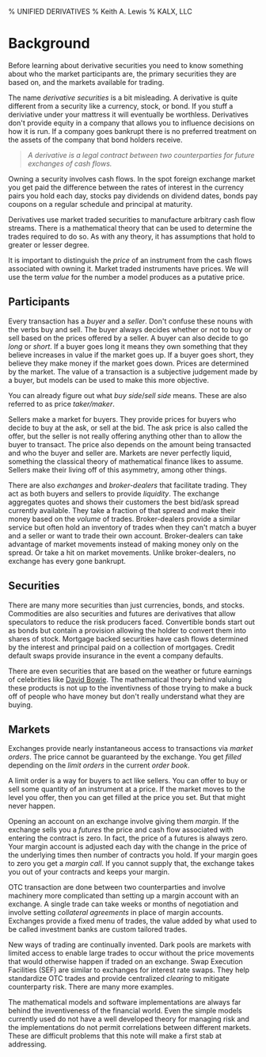 % UNIFIED DERIVATIVES
% Keith A. Lewis
% KALX, LLC

# Background

Before learning about derivative securities you need to know something
about who the market participants are,
the primary securities they are based on,
and the markets available for trading.

The name _derivative securities_ is a bit misleading. A derivative is
quite different from a security like a currency, stock, or bond. If
you stuff a deriviative under your mattress it will eventually be
worthless.  Derivatives don't provide equity in a company that allows
you to influence decisions on how it is run. If a company goes bankrupt
there is no preferred treatment on the assets of the company that bond
holders receive.

> _A derivative is a legal contract between two counterparties for
> future exchanges of cash flows._

Owning a security involves cash flows. In the spot foreign exchange
market you get paid the difference between the rates of interest in the
currency pairs you hold each day, stocks pay dividends on dividend dates,
bonds pay coupons on a regular schedule and principal at maturity.

Derivatives use market traded securities to manufacture arbitrary cash
flow streams. There is a mathematical theory that can be used to determine
the trades required to do so. As with any theory, it has assumptions
that hold to greater or lesser degree.

It is important to distinguish the _price_ of an instrument from the
cash flows associated with owning it. Market traded instruments have
prices. We will use the term _value_ for the number a model
produces as a putative price.

## Participants

Every transaction has a _buyer_ and a _seller_.  Don't confuse these
nouns with the verbs buy and sell. The buyer always decides whether
or not to buy or sell based on the prices offered by a seller. A buyer
can also decide to go _long_ or _short_. If a buyer goes long it means
they own something that they believe increases in value if the market
goes up. If a buyer goes short, they believe they make money if the
market goes down. Prices are determined by the market. The value of a
transaction is a subjective judgement made by a buyer, but models can
be used to make this more objective.

You can already figure out what _buy side_/_sell side_ means. These are also
referred to as price _taker/maker_.

Sellers make a market for buyers. They provide prices for buyers who
decide to buy at the ask, or sell at the bid. The ask price is also
called the offer, but the seller is not really offering anything other
than to allow the buyer to transact. The price also depends on the
amount being transacted and who the buyer and seller are. Markets are
never perfectly liquid, something the classical theory of mathematical
finance likes to assume. Sellers make their living off of this asymmetry,
among other things.

There are also _exchanges_ and _broker-dealers_ that facilitate
trading. They act as both buyers and sellers to provide _liquidity_.
The exchange aggregates quotes and shows their customers the best
bid/ask spread currently available. They take a fraction of that
spread and make their money based on the _volume_ of trades.
Broker-dealers provide a similar service but often hold an inventory of
trades when they can't match a buyer and a seller or want to trade their
own account.  Broker-dealers can take advantage of market movements
instead of making money only on the spread. Or take a hit on market
movements. Unlike broker-dealers, no exchange has every gone bankrupt.

## Securities

There are many more securities than just currencies, bonds, and stocks.
Commodities are also securities and futures are derivatives that allow
speculators to reduce the risk producers faced.  Convertible bonds start
out as bonds but contain a provision allowing the holder to convert
them into shares of stock.  Mortgage backed securities have cash
flows determined by the interest and principal paid on a collection
of mortgages. Credit default swaps provide insurance in the event a
company defaults.

There are even securities that are based on the weather or future earnings
of celebrities like
[David Bowie](view-source:http://en.wikipedia.org/wiki/Celebrity_bond#Bowie_Bonds).
The mathematical theory behind valuing
these products is not up to the inventivness of those trying to make a
buck off of people who have money but don't really understand what they
are buying.

<!--|

### Currencies

### Stocks
Stocks are called equity because they entail partial ownership in a
company. Owning stock gives you some say in how the company is run.

### Bonds
Bonds
are called debt because the company issuing the bond is on the hook
to pay it back. If a company defaults, the bond holders are first in
line and the stock holders get what is left over. Bonds are also called
fixed-income instruments since they usually pay a fixed coupon. This is
not the only example of historical terminology being a hindrance to a
unified understanding of financial products.
## Cash Flows

Owning a security involves cash flows.

Exchanging currencies involves the _roll_, the difference between the
interest rates. If another country has a higher interest rate you can
exchange your currency and get paid that rate less your rate. If exchange
rates stay constant, you could convert back and make the difference
over that period of time. But exchange rates change.

Stocks pay dividends. Usually. Some tech stocks pay no dividends because
investors believe their price will grow 

Bonds pay coupons
and principal,
Mortgages can't be shorted and pay interest and potentially early
principal. Commodities require storage costs.

Primary securities can be bundled, or repackaged into mutual funds,
mortgage-backed securities, exchange traded funds, special purpose
vehicles and an assortment of other securities. Often the purpose is to
take advantage of tax, accounting, or regulatory considerations. Something
we will assiduously avoid considering, as does most of the mathematical
finance literature, even though these are a very important component of
the financial world.

## Derivatives

A derivative security is a contract between a buyer and a seller for a
sequence of exchanges of other securities. The most common are futures,
forwards, and options. The following chapters will show in detail how
these are the building blocks of all derivative securities. One example
are swaps. They are just a portfolio of forward contracts.

|-->

## Markets

Exchanges provide nearly instantaneous access to transactions via _market
orders_. The price cannot be guaranteed by the exchange.  You get _filled_
depending on the _limit orders_ in the current _order book_.

A limit order is a way for buyers to act like sellers. You can offer to
buy or sell some quantity of an instrument at a price.  If the market
moves to the level you offer, then you can get filled at the price you
set. But that might never happen.

Opening an account on an exchange involve giving them _margin_.  If the
exchange sells you a _futures_ the price and cash flow associated
with entering the contract is zero. In fact, the price of a futures is
always zero.  Your margin account is adjusted each day with the change
in the price of the underlying times then number of contracts you hold.
If your margin goes to zero you get a _margin call_. If you cannot supply
that, the exchange takes you out of your contracts and keeps your margin.

OTC transaction are done between two counterparties and involve machinery
more complicated than setting up a margin account with an exchange. A
single trade can take weeks or months of negotiation and involve setting
_collateral agreements_ in place of margin accounts. Exchanges provide a
fixed menu of trades, the value added by what used to be called investment
banks are custom tailored trades.

New ways of trading are continually invented.  Dark pools are markets with
limited access to enable large trades to occur without the price movements
that would otherwise happen if traded on an exchange.
Swap Execution Facilities (SEF) are similar to exchanges for interest
rate swaps. They help standardize OTC trades and provide centralized
_clearing_ to mitigate counterparty risk. There are many more
examples.

The mathematical models and software implementations are always far
behind the inventiveness of the financial world. Even the simple models
currently used do not have a well developed theory for managing risk and
the implementations do not permit correlations between different markets.
These are difficult problems that this note will make a first stab at
addressing.
